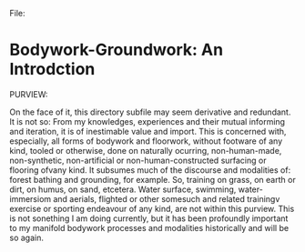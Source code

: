 File: 

# Bodywork-Groundwork: An Introdction #

PURVIEW:

On the face of it, this directory subfile may seem derivative and redundant. It is not so: From my knowledges, experiences and their mutual informing and iteration, it is of inestimable value and import. This is concerned with, especially, all forms of bodywork and floorwork, without footware of any kind, tooled or otherwise, done on naturally ocurring, non-human-made, non-synthetic, non-artificial or non-human-constructed surfacing or flooring ofvany kind. It subsumes much of the discourse and modalities of: forest bathing and grounding, for example. So, training on grass, on earth or dirt, on humus, on sand, etcetera. Water surface, swimming, water-immersiom and aerials, flighted or other somesuch and related trainingv exercise or sporting endeavour of any kind, are not within this purview. This is not sonething I am doing currently, but it has been profoundly important to my manifold bodywork processes and modalities historically and will be so again.
